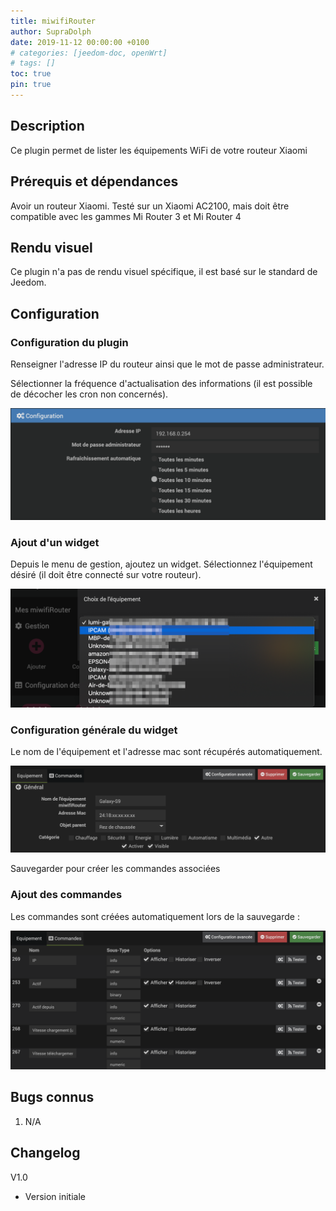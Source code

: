 ```yaml
---
title: miwifiRouter
author: SupraDolph
date: 2019-11-12 00:00:00 +0100
# categories: [jeedom-doc, openWrt]
# tags: []
toc: true
pin: true
---
```


## Description

Ce plugin permet de lister les équipements WiFi de votre routeur Xiaomi

## Prérequis et dépendances

Avoir un routeur Xiaomi. Testé sur un Xiaomi AC2100, mais doit être compatible avec les gammes Mi Router 3 et Mi Router 4

## Rendu visuel

Ce plugin n'a pas de rendu visuel spécifique, il est basé sur le standard de Jeedom.

## Configuration

### Configuration du plugin

Renseigner l'adresse IP du routeur ainsi que le mot de passe administrateur.

Sélectionner la fréquence d'actualisation des informations (il est possible de décocher les cron non concernés).

![](/jeedom-doc/miwifiRouter/images/miwifiRouterMainConfig.png)

### Ajout d'un widget

Depuis le menu de gestion, ajoutez un widget. Sélectionnez l'équipement désiré (il doit être connecté sur votre routeur).

![](/jeedom-doc/miwifiRouter/images/miwifiRouterAddEquipment.png)

### Configuration générale du widget

Le nom de l'équipement et l'adresse mac sont récupérés automatiquement.

![](/jeedom-doc/miwifiRouter/images/miwifiRouterConfigEquipment.png)

Sauvegarder pour créer les commandes associées

### Ajout des commandes

Les commandes sont créées automatiquement lors de la sauvegarde :

![](/jeedom-doc/miwifiRouter/images/miwifiRouterConfigCommands.png)

## Bugs connus

1.  N/A

## Changelog

V1.0

*   Version initiale
